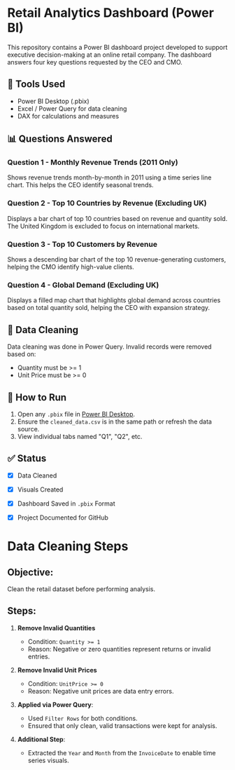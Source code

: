 # Retail Analytics Dashboard (Power BI)

This repository contains a Power BI dashboard project developed to support executive decision-making at an online retail company. The dashboard answers four key questions requested by the CEO and CMO.

## 🔧 Tools Used
- Power BI Desktop (.pbix)
- Excel / Power Query for data cleaning
- DAX for calculations and measures

## 📊 Questions Answered

### Question 1 - Monthly Revenue Trends (2011 Only)
Shows revenue trends month-by-month in 2011 using a time series line chart. This helps the CEO identify seasonal trends.

### Question 2 - Top 10 Countries by Revenue (Excluding UK)
Displays a bar chart of top 10 countries based on revenue and quantity sold. The United Kingdom is excluded to focus on international markets.

### Question 3 - Top 10 Customers by Revenue
Shows a descending bar chart of the top 10 revenue-generating customers, helping the CMO identify high-value clients.

### Question 4 - Global Demand (Excluding UK)
Displays a filled map chart that highlights global demand across countries based on total quantity sold, helping the CEO with expansion strategy.

## 🧹 Data Cleaning

Data cleaning was done in Power Query. Invalid records were removed based on:
- Quantity must be >= 1
- Unit Price must be >= 0



## 📌 How to Run

1. Open any `.pbix` file in [Power BI Desktop](https://powerbi.microsoft.com/desktop).
2. Ensure the `cleaned_data.csv` is in the same path or refresh the data source.
3. View individual tabs named "Q1", "Q2", etc.


## ✅ Status
- [x] Data Cleaned
- [x] Visuals Created
- [x] Dashboard Saved in `.pbix` Format
- [x] Project Documented for GitHub
      

# Data Cleaning Steps

## Objective:
Clean the retail dataset before performing analysis.

## Steps:

1. **Remove Invalid Quantities**
   - Condition: `Quantity >= 1`
   - Reason: Negative or zero quantities represent returns or invalid entries.

2. **Remove Invalid Unit Prices**
   - Condition: `UnitPrice >= 0`
   - Reason: Negative unit prices are data entry errors.

3. **Applied via Power Query**:
   - Used `Filter Rows` for both conditions.
   - Ensured that only clean, valid transactions were kept for analysis.

4. **Additional Step**:
   - Extracted the `Year` and `Month` from the `InvoiceDate` to enable time series visuals.



 

